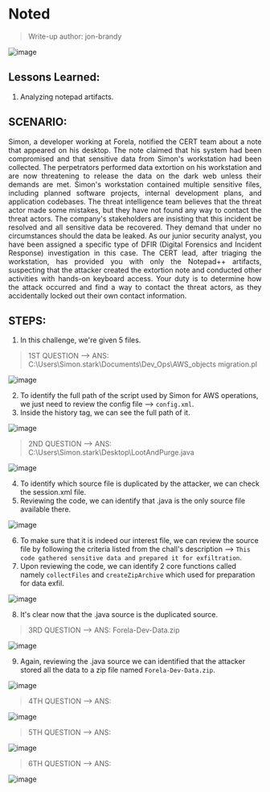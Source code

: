 # Noted
> Write-up author: jon-brandy

![image](https://github.com/jon-brandy/hackthebox/assets/70703371/9567cfe5-4323-4624-9df5-6caef66b4635)


## Lessons Learned:
1. Analyzing notepad artifacts.

## SCENARIO:

<p align="justify">
Simon, a developer working at Forela, notified the CERT team about a note that appeared on his desktop. 
The note claimed that his system had been compromised and that sensitive data from Simon's workstation had been collected. 
The perpetrators performed data extortion on his workstation and are now threatening to release the data on the dark web 
unless their demands are met. Simon's workstation contained multiple sensitive files, including planned software projects, 
internal development plans, and application codebases. The threat intelligence team believes that the threat actor made some mistakes, 
but they have not found any way to contact the threat actors. The company's stakeholders are insisting that this incident be resolved 
and all sensitive data be recovered. They demand that under no circumstances should the data be leaked. As our junior security analyst, 
you have been assigned a specific type of DFIR (Digital Forensics and Incident Response) investigation in this case. 
The CERT lead, after triaging the workstation, has provided you with only the Notepad++ artifacts, suspecting that the attacker 
created the extortion note and conducted other activities with hands-on keyboard access. Your duty is to determine how the 
attack occurred and find a way to contact the threat actors, as they accidentally locked out their own contact information.
</p>


## STEPS:
1. In this challenge, we're given 5 files.

> 1ST QUESTION --> ANS: C:\Users\Simon.stark\Documents\Dev_Ops\AWS_objects migration.pl

![image](https://github.com/jon-brandy/hackthebox/assets/70703371/0dd42171-8e8f-4eb3-98d8-e1620b706532)


2. To identify the full path of the script used by Simon for AWS operations, we just need to review the config file --> `config.xml`.
3. Inside the history tag, we can see the full path of it.

![image](https://github.com/jon-brandy/hackthebox/assets/70703371/920fdfe5-31e3-42f2-8e86-045b0cd1ed88)


> 2ND QUESTION --> ANS: C:\Users\Simon.stark\Desktop\LootAndPurge.java

![image](https://github.com/jon-brandy/hackthebox/assets/70703371/6e72cd7b-af06-46c8-8aee-6e8cf5cfad00)


4. To identify which source file is duplicated by the attacker, we can check the session.xml file.
5. Reviewing the code, we can identify that .java is the only source file available there.

![image](https://github.com/jon-brandy/hackthebox/assets/70703371/b1463f7c-eff1-4872-bc53-4ed9d4668853)


6. To make sure that it is indeed our interest file, we can review the source file by following the criteria listed from the chall's description --> `This code gathered sensitive data and prepared it for exfiltration`.
7. Upon reviewing the code, we can identify 2 core functions called namely `collectFiles` and `createZipArchive` which used for preparation for data exfil.

![image](https://github.com/jon-brandy/hackthebox/assets/70703371/16999e12-e3f3-4066-b1d4-380efb3e8da2)

8. It's clear now that the .java source is the duplicated source.

> 3RD QUESTION --> ANS: Forela-Dev-Data.zip

![image](https://github.com/jon-brandy/hackthebox/assets/70703371/76baed27-5a96-4eb6-8093-ad24d3619087)


9. Again, reviewing the .java source we can identified that the attacker stored all the data to a zip file named `Forela-Dev-Data.zip`.

![image](https://github.com/jon-brandy/hackthebox/assets/70703371/0546a79e-6a40-4fc5-af7d-22e3d0a73381)


> 4TH QUESTION --> ANS:

![image](https://github.com/jon-brandy/hackthebox/assets/70703371/bd00c2c7-e6b0-4f78-a74b-4c199619ae05)


> 5TH QUESTION --> ANS:

![image](https://github.com/jon-brandy/hackthebox/assets/70703371/31c92200-39fa-4364-9b93-cc2e26475e9f)


> 6TH QUESTION --> ANS:

![image](https://github.com/jon-brandy/hackthebox/assets/70703371/9d21e480-8f5e-478d-973c-d5dcfd2ba636)


